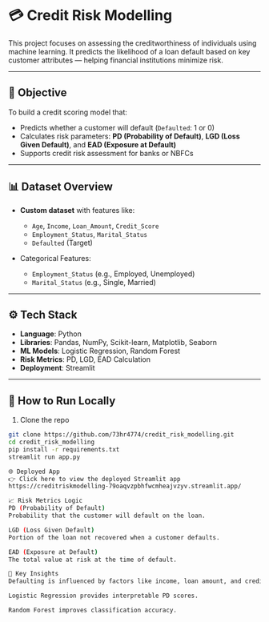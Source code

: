 # 💳 Credit Risk Modelling

This project focuses on assessing the creditworthiness of individuals using machine learning. It predicts the likelihood of a loan default based on key customer attributes — helping financial institutions minimize risk.

---

## 🧾 Objective

To build a credit scoring model that:
- Predicts whether a customer will default (`Defaulted`: 1 or 0)
- Calculates risk parameters: **PD (Probability of Default)**, **LGD (Loss Given Default)**, and **EAD (Exposure at Default)**
- Supports credit risk assessment for banks or NBFCs

---

## 📊 Dataset Overview

- **Custom dataset** with features like:
  - `Age`, `Income`, `Loan_Amount`, `Credit_Score`
  - `Employment_Status`, `Marital_Status`
  - `Defaulted` (Target)

- Categorical Features:
  - `Employment_Status` (e.g., Employed, Unemployed)
  - `Marital_Status` (e.g., Single, Married)

---

## ⚙️ Tech Stack

- **Language**: Python
- **Libraries**: Pandas, NumPy, Scikit-learn, Matplotlib, Seaborn
- **ML Models**: Logistic Regression, Random Forest
- **Risk Metrics**: PD, LGD, EAD Calculation
- **Deployment**: Streamlit

---

## 🚀 How to Run Locally

1. Clone the repo  
```bash
git clone https://github.com/73hr4774/credit_risk_modelling.git
cd credit_risk_modelling
pip install -r requirements.txt
streamlit run app.py

🌐 Deployed App
👉 Click here to view the deployed Streamlit app
https://creditriskmodelling-79oaqvzpbhfwcmheajvzyv.streamlit.app/

📈 Risk Metrics Logic
PD (Probability of Default)
Probability that the customer will default on the loan.

LGD (Loss Given Default)
Portion of the loan not recovered when a customer defaults.

EAD (Exposure at Default)
The total value at risk at the time of default.

🧠 Key Insights
Defaulting is influenced by factors like income, loan amount, and credit score.

Logistic Regression provides interpretable PD scores.

Random Forest improves classification accuracy.
